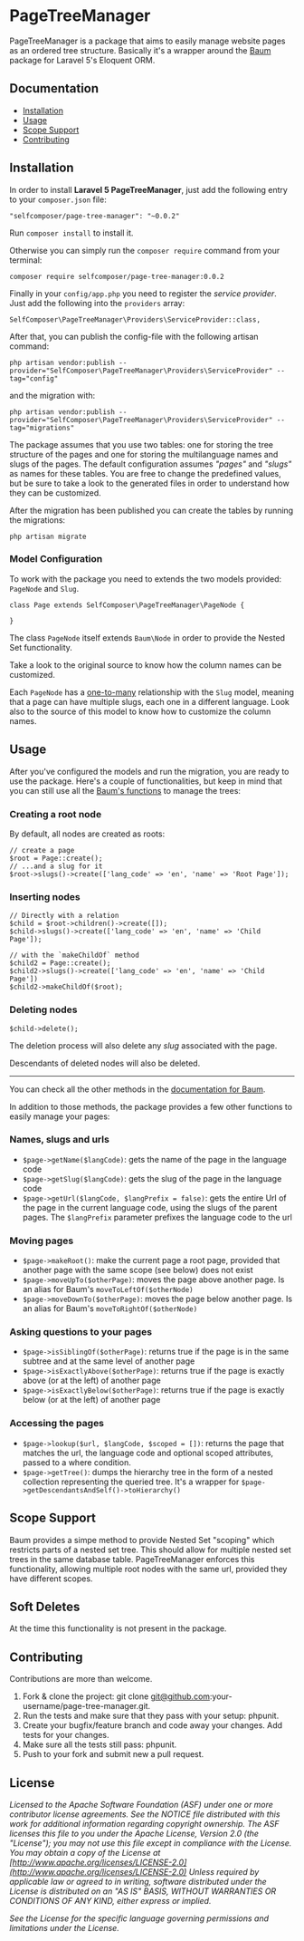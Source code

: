 # PageTreeManager

PageTreeManager is a package that aims to easily manage website pages as an ordered tree structure. Basically it's a wrapper around the [Baum](https://github.com/etrepat/baum) package for Laravel 5's Eloquent ORM.

## Documentation

* [Installation](#installation)
* [Usage](#usage)
* [Scope Support](#scope-support)
* [Contributing](#contributing)

## <a name="installation">Installation</a>

In order to install **Laravel 5 PageTreeManager**, just add the following entry to your `composer.json` file:

```
"selfcomposer/page-tree-manager": "~0.0.2"
```

Run `composer install` to install it.

Otherwise you can simply run the `composer require` command from your terminal:

```
composer require selfcomposer/page-tree-manager:0.0.2
```

Finally in your `config/app.php` you need to register the _service provider_. Just add the following into the `providers` array:


```
SelfComposer\PageTreeManager\Providers\ServiceProvider::class,
```

After that, you can publish the config-file with the following artisan command:

```
php artisan vendor:publish --provider="SelfComposer\PageTreeManager\Providers\ServiceProvider" --tag="config"
```

and the migration with:

```
php artisan vendor:publish --provider="SelfComposer\PageTreeManager\Providers\ServiceProvider" --tag="migrations"
```

The package assumes that you use two tables: one for storing the tree structure of the pages and one for storing the multilanguage names and slugs of the pages. The default configuration assumes *"pages"* and *"slugs"* as names for these tables. You are free to change the predefined values, but be sure to take a look to the generated files in order to understand how they can be customized.

After the migration has been published you can create the tables by running the migrations:

```
php artisan migrate
```

### Model Configuration

To work with the package you need to extends the two models provided: `PageNode` and `Slug`.

```
class Page extends SelfComposer\PageTreeManager\PageNode {

}
```

The class `PageNode` itself extends `Baum\Node` in order to provide the Nested Set functionality.

Take a look to the original source to know how the column names can be customized.

Each `PageNode` has a [one-to-many](https://laravel.com/docs/eloquent-relationships#one-to-many) relationship with the `Slug` model, meaning that a page can have multiple slugs, each one in a different language. Look also to the source of this model to know how to customize the column names.

## <a name="usage">Usage</a>

After you've configured the models and run the migration, you are ready to use the package. Here's a couple of functionalities, but keep in mind that you can still use all the [Baum's functions](https://github.com/etrepat/baum#usage) to manage the trees:

### Creating a root node

By default, all nodes are created as roots:

```
// create a page
$root = Page::create();
// ...and a slug for it
$root->slugs()->create(['lang_code' => 'en', 'name' => 'Root Page']);
```

### Inserting nodes

```
// Directly with a relation
$child = $root->children()->create([]);
$child->slugs()->create(['lang_code' => 'en', 'name' => 'Child Page']);

// with the `makeChildOf` method
$child2 = Page::create();
$child2->slugs()->create(['lang_code' => 'en', 'name' => 'Child Page'])
$child2->makeChildOf($root);
```

### Deleting nodes

```
$child->delete();
```

The deletion process will also delete any _slug_ associated with the page.

Descendants of deleted nodes will also be deleted.

<hr>

You can check all the other methods in the [documentation for Baum](https://github.com/etrepat/baum).

In addition to those methods, the package provides a few other functions to easily manage your pages:

### Names, slugs and urls

* `$page->getName($langCode)`: gets the name of the page in the language code
* `$page->getSlug($langCode)`: gets the slug of the page in the language code
* `$page->getUrl($langCode, $langPrefix = false)`: gets the entire Url of the page in the current language code, using the slugs of the parent pages. The `$langPrefix` parameter prefixes the language code to the url

### Moving pages

* `$page->makeRoot()`: make the current page a root page, provided that another page with the same scope (see below) does not exist
* `$page->moveUpTo($otherPage)`: moves the page above another page. Is an alias for Baum's `moveToLeftOf($otherNode)`
* `$page->moveDownTo($otherPage)`: moves the page below another page. Is an alias for Baum's `moveToRightOf($otherNode)`

### Asking questions to your pages

* `$page->isSiblingOf($otherPage)`: returns true if the page is in the same subtree and at the same level of another page
* `$page->isExactlyAbove($otherPage)`: returns true if the page is exactly above (or at the left) of another page
* `$page->isExactlyBelow($otherPage)`: returns true if the page is exactly below (or at the left) of another page

### Accessing the pages

* `$page->lookup($url, $langCode, $scoped = [])`: returns the page that matches the url, the language code and optional scoped attributes, passed to a where condition.
* `$page->getTree()`: dumps the hierarchy tree in the form of a nested collection representing the queried tree. It's a wrapper for `$page->getDescendantsAndSelf()->toHierarchy()`

## Scope Support

Baum provides a simpe method to provide Nested Set "scoping" which restricts parts of a nested set tree. This should allow for multiple nested set trees in the same database table. PageTreeManager enforces this functionality, allowing multiple root nodes with the same url, provided they have different scopes.

## Soft Deletes

At the time this functionality is not present in the package.

## <a name="contributing">Contributing</a>

Contributions are more than welcome.

1. Fork & clone the project: git clone git@github.com:your-username/page-tree-manager.git.
2. Run the tests and make sure that they pass with your setup: phpunit.
3. Create your bugfix/feature branch and code away your changes. Add tests for your changes.
4. Make sure all the tests still pass: phpunit.
5. Push to your fork and submit new a pull request.

## License

_Licensed to the Apache Software Foundation (ASF) under one or more contributor license agreements.  See the NOTICE file distributed with this work for additional information regarding copyright ownership.  The ASF licenses this file to you under the Apache License, Version 2.0 (the "License"); you may not use this file except in compliance with the License.  You may obtain a copy of the License at [http://www.apache.org/licenses/LICENSE-2.0](http://www.apache.org/licenses/LICENSE-2.0) Unless required by applicable law or agreed to in writing, software distributed under the License is distributed on an "AS IS" BASIS, WITHOUT WARRANTIES OR CONDITIONS OF ANY KIND, either express or implied._

_See the License for the specific language governing permissions and limitations under the License._